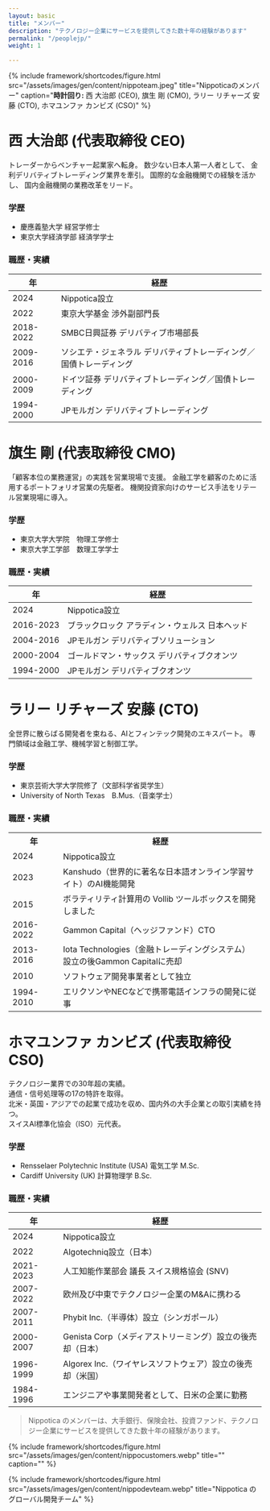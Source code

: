 ```yaml
---
layout: basic
title: "メンバー"
description: "テクノロジー企業にサービスを提供してきた数十年の経験があります"
permalink: "/peoplejp/"
weight: 1

---
```



 

{% include framework/shortcodes/figure.html src="/assets/images/gen/content/nippoteam.jpeg" title="Nippoticaのメンバー" caption="<strong>時計回り:</strong> 西 大治郎 (CEO), 旗生 剛 (CMO), ラリー リチャーズ 安藤 (CTO),  ホマユンファ カンビズ (CSO)" %}

# 西 大治郎 (代表取締役 CEO) 

トレーダーからベンチャー起業家へ転身。 数少ない日本人第一人者として、 金利デリバティブトレーディング業界を牽引。 
国際的な金融機関での経験を活かし、 国内金融機関の業務改革をリード。

### 学歴
- 慶應義塾大学 経営学修士
- 東京大学経済学部 経済学学士

### 職歴・実績

| 年 | 経歴 |
|----|------|
| 2024 | Nippotica設立 |
| 2022 | 東京大学基金 渉外副部門長 |
| 2018-2022 | SMBC日興証券 デリバティブ市場部長 |
| 2009-2016 | ソシエテ・ジェネラル デリバティブトレーディング／国債トレーディング |
| 2000-2009 | ドイツ証券 デリバティブトレーディング／国債トレーディング |
| 1994-2000 | JPモルガン デリバティブトレーディング |

# 旗生 剛 (代表取締役 CMO) 

「顧客本位の業務運営」の実践を営業現場で支援。金融工学を顧客のために活用するポートフォリオ営業の先駆者。機関投資家向けのサービス手法をリテール営業現場に導入。

### 学歴
- 東京大学大学院　物理工学修士- 東京大学工学部　数理工学学士

### 職歴・実績

| 年 | 経歴 |
|----|------|
| 2024 | Nippotica設立 |
| 2016-2023 | ブラックロック アラディン・ウェルス 日本ヘッド |
| 2004-2016 | JPモルガン デリバティブソリューション |
| 2000-2004 | ゴールドマン・サックス デリバティブクオンツ |
| 1994-2000 | JPモルガン デリバティブクオンツ |

# ラリー リチャーズ 安藤 (CTO)


全世界に散らばる開発者を束ねる、AIとフィンテック開発のエキスパート。専門領域は金融工学、機械学習と制御工学。


### 学歴- 東京芸術大学大学院修了（文部科学省奨学生）- University of North Texas　B.Mus.（音楽学士）

### 職歴・実績

<table>
  <tr>
    <th style="width: 20%;">年</th>
    <th>経歴</th>
  </tr>
  <tr>
    <td>2024</td>
    <td>Nippotica設立</td>
  </tr>
  <tr>
    <td>2023</td>
    <td>Kanshudo（世界的に著名な日本語オンライン学習サイト）のAI機能開発</td>
  </tr>
  <tr>
    <td>2015</td>
    <td>ボラティリティ計算用の Vollib ツールボックスを開発しました</td>
  </tr>
  <tr>
    <td>2016-2022</td>
    <td>Gammon Capital（ヘッジファンド）CTO</td>
  </tr>
  <tr>
    <td>2013-2016</td>
    <td>Iota Technologies（金融トレーディングシステム）設立の後Gammon Capitalに売却</td>
  </tr>
  <tr>
    <td>2010</td>
    <td>ソフトウェア開発事業者として独立</td>
  </tr>
  <tr>
    <td>1994-2010</td>
    <td>エリクソンやNECなどで携帯電話インフラの開発に従事</td>
  </tr>
</table>


# ホマユンファ カンビズ  (代表取締役 CSO) 

テクノロジー業界での30年超の実績。  通信・信号処理等の17の特許を取得。  北米・英国・アジアでの起業で成功を収め、国内外の大手企業との取引実績を持つ。  スイスAI標準化協会（ISO）元代表。

### 学歴
- Rensselaer Polytechnic Institute (USA) 電気工学 M.Sc.- Cardiff University (UK) 計算物理学 B.Sc.

### 職歴・実績

| 年 | 経歴 |
|----|------|
| 2024 | Nippotica設立 |
| 2022 | Algotechniq設立（日本） |
| 2021-2023 | 人工知能作業部会 議長 スイス規格協会 (SNV) |
| 2007-2022 | 欧州及び中東でテクノロジー企業のM&Aに携わる |
| 2007-2011 | Phybit Inc.（半導体）設立（シンガポール） |
| 2000-2007 | Genista Corp（メディアストリーミング）設立の後売却（日本） |
| 1996-1999 | Algorex Inc.（ワイヤレスソフトウェア）設立の後売却（米国） |
| 1984-1996 | エンジニアや事業開発者として、日米の企業に勤務 |

> Nippotica のメンバーは、大手銀行、保険会社、投資ファンド、テクノロジー企業にサービスを提供してきた数十年の経験があります。

{% include framework/shortcodes/figure.html src="/assets/images/gen/content/nippocustomers.webp" title="" caption="" %}

{% include framework/shortcodes/figure.html src="/assets/images/gen/content/nippodevteam.webp" title="Nippotica のグローバル開発チーム" %}
